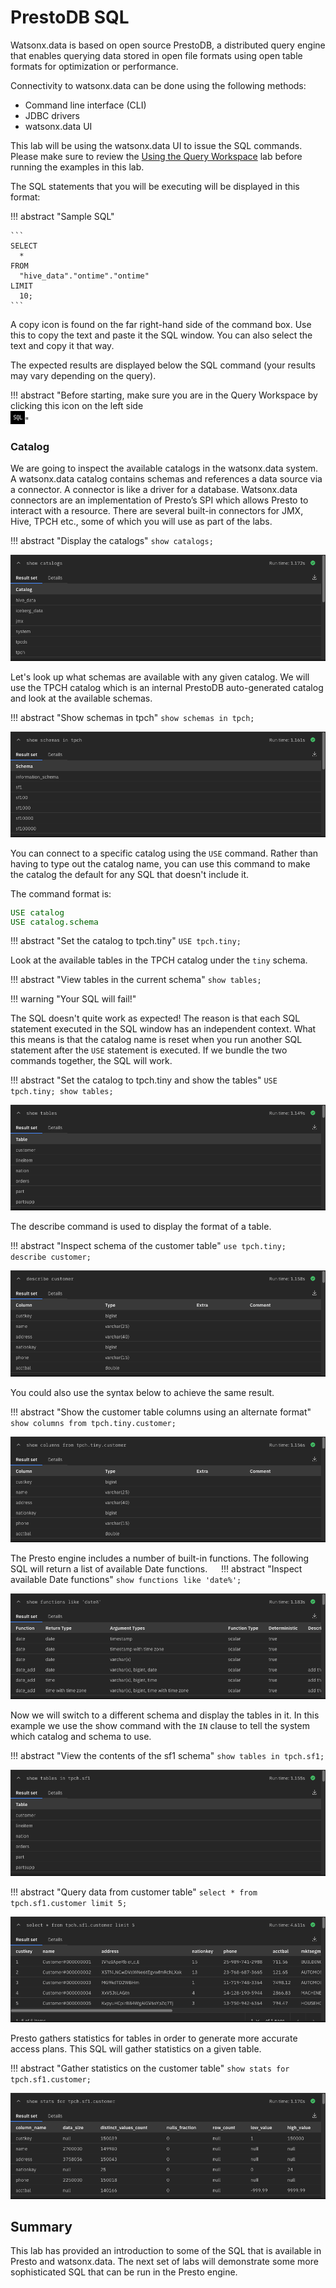 # PrestoDB SQL
 
Watsonx.data is based on open source PrestoDB, a distributed query engine that enables querying data stored in open file formats using open table formats for optimization or performance. 

Connectivity to watsonx.data can be done using the following methods:

   * Command line interface (CLI)
   * JDBC drivers
   * watsonx.data UI 

This lab will be using the watsonx.data UI to issue the SQL commands. Please make sure to review the [Using the Query Workspace](wxd-query.md) lab before running the examples in this lab.

The SQL statements that you will be executing will be displayed in this format:

!!! abstract "Sample SQL"

    ```
    SELECT
      *
    FROM
      "hive_data"."ontime"."ontime"
    LIMIT
      10;
    ``` 

A copy icon is found on the far right-hand side of the command box. Use this to copy the text and paste it the SQL window. You can also select the text and copy it that way. 

The expected results are displayed below the SQL command (your results may vary depending on the query).

!!! abstract "Before starting, make sure you are in the Query Workspace by clicking this icon on the left side<br>![icon](wxd-images/wxd-intro-workspace-icon.png)"

### Catalog 

We are going to inspect the available catalogs in the watsonx.data system. A watsonx.data catalog contains schemas and references a data source via a connector. A connector is like a driver for a database. Watsonx.data connectors are an implementation of Presto’s SPI which allows Presto to interact with a resource. There are several built-in connectors for JMX, Hive, TPCH etc., some of which you will use as part of the labs.

!!! abstract "Display the catalogs"
    ```
    show catalogs;
    ```

![Browser](wxd-images/wxd-intro-sql-show-catalogs.png)

Let's look up what schemas are available with any given catalog. We will use the TPCH catalog which is an internal PrestoDB auto-generated catalog and look at the available schemas.

!!! abstract "Show schemas in tpch"
    ```
    show schemas in tpch;
    ```

![Browser](wxd-images/wxd-intro-sql-show-tpch.png)

You can connect to a specific catalog using the `USE` command. Rather than having to type out the catalog name, you can use this command to make the catalog the default for any SQL that doesn't include it.

The command format is:
<pre style="font-size: medium; color: darkgreen; overflow: auto">
USE catalog
USE catalog.schema
</pre>

!!! abstract "Set the catalog to tpch.tiny"
    ```
    USE tpch.tiny;
    ```

Look at the available tables in the TPCH catalog under the `tiny` schema.

!!! abstract "View tables in the current schema"
    ```
    show tables; 
    ```

!!! warning "Your SQL will fail!"

The SQL doesn't quite work as expected! The reason is that each SQL statement executed in the SQL window has an independent context. What this means is that the catalog name is reset when you run another SQL statement after the `USE` statement is executed. If we bundle the two commands together, the SQL will work.

!!! abstract "Set the catalog to tpch.tiny and show the tables"
    ```
    USE tpch.tiny;
    show tables;
    ```

![Browser](wxd-images/wxd-intro-sql-show-tiny-tables.png)    
    
The describe command is used to display the format of a table.

!!! abstract "Inspect schema of the customer table"
    ```
    use tpch.tiny;
    describe customer;
    ```

![Browser](wxd-images/wxd-intro-sql-describe-customer.png) 

You could also use the syntax below to achieve the same result.

!!! abstract "Show the customer table columns using an alternate format"
    ```
    show columns from tpch.tiny.customer;
    ```

![Browser](wxd-images/wxd-intro-sql-describe-customer2.png)    

The Presto engine includes a number of built-in functions. The following SQL will return a list of available Date functions.
 
!!! abstract "Inspect available Date functions"
    ```
    show functions like 'date%';
    ```

![Browser](wxd-images/wxd-intro-sql-date-functions.png)   

Now we will switch to a different schema and display the tables in it. In this example we use the show command with the `IN` clause to tell the system which catalog and schema to use.

!!! abstract "View the contents of the sf1 schema"
    ```
    show tables in tpch.sf1;
    ```

![Browser](wxd-images/wxd-intro-sql-sf1-tables.png)       

!!! abstract "Query data from customer table"
    ```
    select * from tpch.sf1.customer limit 5;
    ```

![Browser](wxd-images/wxd-intro-sql-sf1-customer.png)   

Presto gathers statistics for tables in order to generate more accurate access plans. This SQL will gather statistics on a given table.

!!! abstract "Gather statistics on the customer table"
    ```
    show stats for tpch.sf1.customer;
    ```

![Browser](wxd-images/wxd-intro-sql-statistics.png) 

## Summary

This lab has provided an introduction to some of the SQL that is available in Presto and watsonx.data. The next set of labs will demonstrate some more sophisticated SQL that can be run in the Presto engine.